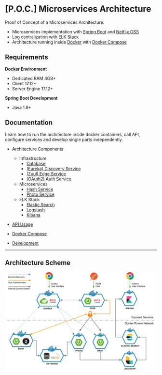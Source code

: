# [P.O.C.] Microservices Architecture

Proof of Concept of a Microservices Architecture.

* Microservices implementation with [Spring Boot](https://spring.io/projects/spring-boot) and [Netflix OSS](https://netflix.github.io/)
* Log centralization with [ELK Stack](https://www.elastic.co/elk-stack)
* Architecture running inside [Docker](https://www.docker.com/) with [Docker Compose](https://docs.docker.com/compose/)

## Requirements

**Docker Environment**
* Dedicated RAM 4GB+
* Client 17.12+
* Server Engine 17.12+

**Spring Boot Development**
* Java 1.8+

## Documentation

Learn how to run the architecture inside docker containers, call API, configure services and develop single parts independently.

* Architecture Components
    * Infrastructure
        * [Database](docs/components/Database.md)
        * [(Eureka) Discovery Service](docs/components/Eureka.md)
        * [(Zuul) Edge Service](docs/components/Zuul.md)
        * [(OAuth2) Auth Service](./)
    * Microservices
        * [Hash Service](./)
        * [Photo Service](./)
    * ELK Stack
        * [Elastic Search](./)
        * [Logstash](./)
        * [Kibana](./)

* [API Usage](docs/api/README.md)
* [Docker Compose](docs/docker-compose/README.md)
* [Development](docs/development/README.md)

---

## Architecture Scheme

![architecture](docs/architecture.jpg 'Architecture Scheme')
